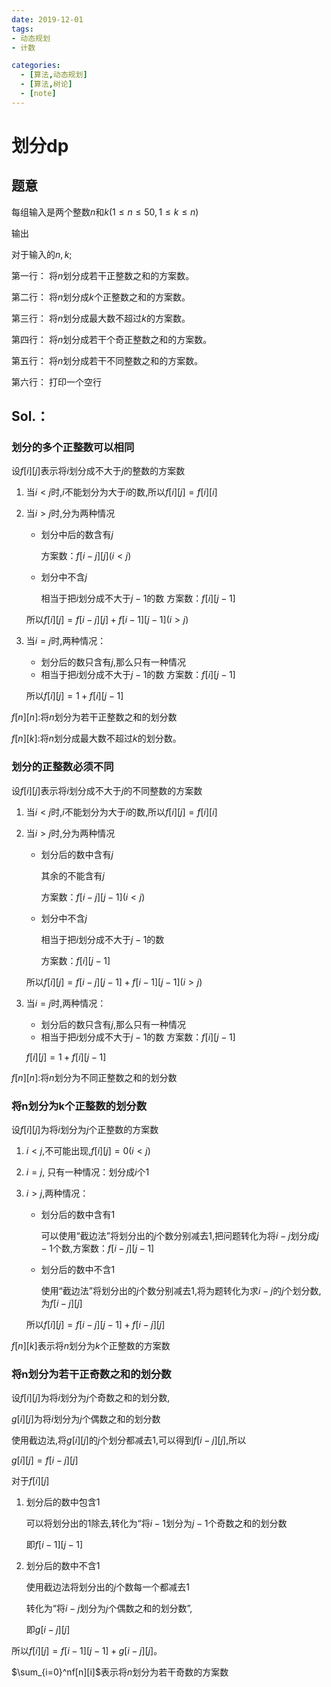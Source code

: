 ```yaml
---
date: 2019-12-01
tags:
- 动态规划
- 计数

categories:
  - [算法,动态规划]
  - [算法,树论]
  - [note]
---
```

# 划分dp

## 题意

每组输入是两个整数$n$和$k$($1\le n \le 50, 1 \le k \le n)$

输出

对于输入的$n,k$;

第一行： 将$n$划分成若干正整数之和的方案数。

第二行： 将$n$划分成$k$个正整数之和的方案数。

第三行： 将$n$划分成最大数不超过$k$的方案数。

第四行： 将$n$划分成若干个奇正整数之和的方案数。

第五行： 将$n$划分成若干不同整数之和的方案数。

第六行： 打印一个空行

## Sol.：

### 划分的多个正整数可以相同

设$f[i][j]$表示将$i$划分成不大于$j$的整数的方案数

1. 当$i<j$时,$i$不能划分为大于$i$的数,所以$f[i][j]=f[i][i]$
2. 当$i>j$时,分为两种情况
   - 划分中后的数含有$j$

     方案数：$f[i-j][j](i<j)$

   - 划分中不含$j$

     相当于把$i$划分成不大于$j-1$的数
     方案数：$f[i][j-1]$

   所以$f[i][j]=f[i-j][j]+f[i-1][j-1](i>j)$

3. 当$i=j$时,两种情况：

   - 划分后的数只含有$j$,那么只有一种情况
   - 相当于把$i$划分成不大于$j-1$的数
   方案数：$f[i][j-1]$

   所以$f[i][j]=1+f[i][j-1]$

$f[n][n]$:将$n$划分为若干正整数之和的划分数

$f[n][k]$:将$n$划分成最大数不超过$k$的划分数。

### 划分的正整数必须不同

设$f[i][j]$表示将$i$划分成不大于$j$的不同整数的方案数

1. 当$i<j$时,$i$不能划分为大于$i$的数,所以$f[i][j]=f[i][i]$
2. 当$i>j$时,分为两种情况
   - 划分后的数中含有$j$

     其余的不能含有$j$

     方案数：$f[i-j][j-1](i<j)$

   - 划分中不含$j$

     相当于把$i$划分成不大于$j-1$的数

     方案数：$f[i][j-1]$

   所以$f[i][j]=f[i-j][j-1]+f[i-1][j-1](i>j)$

3. 当$i=j$时,两种情况：

   - 划分后的数只含有$j$,那么只有一种情况
   - 相当于把$i$划分成不大于$j-1$的数
   方案数：$f[i][j-1]$

   $f[i][j]=1+f[i][j-1]$

$f[n][n]$:将$n$划分为不同正整数之和的划分数

### 将n划分为k个正整数的划分数

设$f[i][j]$为将$i$划分为$j$个正整数的方案数

1. $i<j$,不可能出现,$f[i][j]=0(i<j)$
2. $i=j$, 只有一种情况：划分成$i$个$1$
3. $i>j$,两种情况：
   - 划分后的数中含有$1$

     可以使用“截边法”将划分出的$j$个数分别减去$1$,把问题转化为将$i-j$划分成$j-1$个数,方案数：$f[i-j][j-1]$

   - 划分后的数中不含$1$

     使用“截边法”将划分出的$j$个数分别减去$1$,将为题转化为求$i-j$的$j$个划分数,为$f[i-j][j]$

    所以$f[i][j]=f[i-j][j-1]+f[i-j][j]$

$f[n][k]$表示将$n$划分为$k$个正整数的方案数

### 将n划分为若干正奇数之和的划分数

设$f[i][j]$为将$i$划分为$j$个奇数之和的划分数,

$g[i][j]$为将$i$划分为$j$个偶数之和的划分数

使用截边法,将$g[i][j]$的$j$个划分都减去$1$,可以得到$f[i-j][j]$,所以

$g[i][j] = f[i-j][j]$

对于$f[i][j]$

1. 划分后的数中包含$1$
   
   可以将划分出的$1$除去,转化为“将$i-1$划分为$j-1$个奇数之和的划分数

   即$f[i-1][j-1]$

2. 划分后的数中不含$1$
   
   使用截边法将划分出的$j$个数每一个都减去$1$
   
   转化为“将$i-j$划分为$j$个偶数之和的划分数”,
   
   即$g[i-j][j]$

所以$f[i][j]=f[i-1][j-1]+g[i-j][j]$。

$\sum_{i=0}^nf[n][i]$表示将$n$划分为若干奇数的方案数